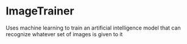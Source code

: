 # ImageTrainer
Uses machine learning to train an artificial intelligence model that can recognize whatever set of images is given to it

